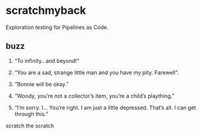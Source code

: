 # scratchmyback

Exploration testing for Pipelines as Code.

## buzz

1. “To infinity…and beyond!”

2. “You are a sad, strange little man and you have my pity. Farewell”.

3. “Bonnie will be okay.”

4. “Woody, you’re not a collector’s item, you’re a child’s plaything.”

5. “I’m sorry. I... You’re right. I am just a little depressed. That’s all. I can get through this.”

scratch the scratch
